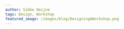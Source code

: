 ```yaml
---
author: Sibbe Heijne
tags: Design, Workshop
featured_image: /images/blog/DesigningAWorkshop.png
---
```


